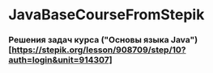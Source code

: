 # JavaBaseCourseFromStepik


### Решения задач курса ("Основы языка Java")[https://stepik.org/lesson/908709/step/10?auth=login&unit=914307]
